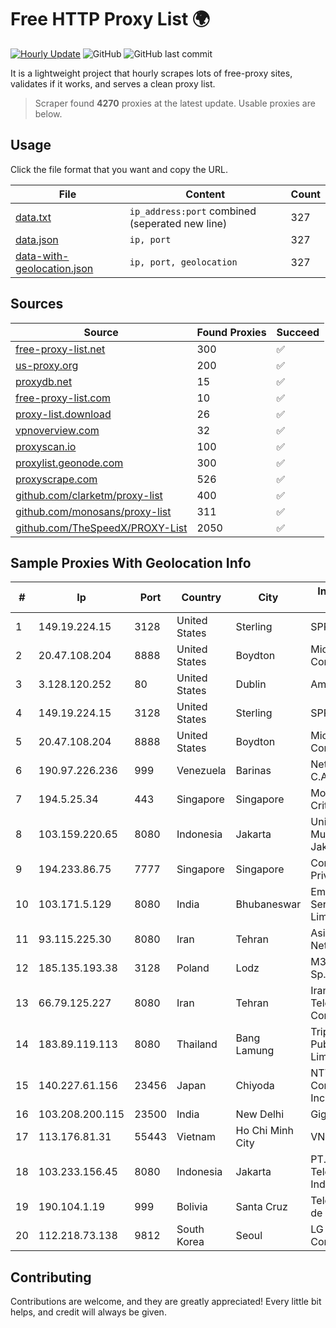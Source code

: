
# Free HTTP Proxy List 🌍

[![Hourly Update](https://github.com/mertguvencli/http-proxy-list/actions/workflows/main.yml/badge.svg?branch=main)](https://github.com/mertguvencli/http-proxy-list/actions/workflows/main.yml)
![GitHub](https://img.shields.io/github/license/mertguvencli/http-proxy-list)
![GitHub last commit](https://img.shields.io/github/last-commit/mertguvencli/http-proxy-list)

It is a lightweight project that hourly scrapes lots of free-proxy sites, validates if it works, and serves a clean proxy list.


> Scraper found **4270** proxies at the latest update. Usable proxies are below.

## Usage

Click the file format that you want and copy the URL.


|File|Content|Count|
|----|-------|-----|
|[data.txt](https://raw.githubusercontent.com/mertguvencli/http-proxy-list/main/proxy-list/data.txt)|`ip_address:port` combined (seperated new line)|327|
|[data.json](https://raw.githubusercontent.com/mertguvencli/http-proxy-list/main/proxy-list/data.json)|`ip, port`|327|
|[data-with-geolocation.json](https://raw.githubusercontent.com/mertguvencli/http-proxy-list/main/proxy-list/data-with-geolocation.json)|`ip, port, geolocation`|327|

## Sources

|Source|Found Proxies|Succeed|
|------|-------------|-------|
|[free-proxy-list.net](https://free-proxy-list.net)|300|✅|
|[us-proxy.org](https://www.us-proxy.org)|200|✅|
|[proxydb.net](http://proxydb.net)|15|✅|
|[free-proxy-list.com](https://free-proxy-list.com/?page=&port=&type%5B%5D=http&type%5B%5D=https&up_time=0&search=Search)|10|✅|
|[proxy-list.download](https://www.proxy-list.download/HTTP)|26|✅|
|[vpnoverview.com](https://vpnoverview.com/privacy/anonymous-browsing/free-proxy-servers)|32|✅|
|[proxyscan.io](https://www.proxyscan.io)|100|✅|
|[proxylist.geonode.com](https://proxylist.geonode.com/api/proxy-list?limit=300&page=1&sort_by=lastChecked&sort_type=desc&protocols=http,https)|300|✅|
|[proxyscrape.com](https://api.proxyscrape.com/v2/?request=displayproxies&protocol=http&timeout=10000&country=all&ssl=all&anonymity=all)|526|✅|
|[github.com/clarketm/proxy-list](https://raw.githubusercontent.com/clarketm/proxy-list/master/proxy-list-raw.txt)|400|✅|
|[github.com/monosans/proxy-list](https://raw.githubusercontent.com/monosans/proxy-list/main/proxies/http.txt)|311|✅|
|[github.com/TheSpeedX/PROXY-List](https://raw.githubusercontent.com/TheSpeedX/PROXY-List/master/http.txt)|2050|✅|


## Sample Proxies With Geolocation Info

|#|Ip|Port|Country|City|Internet Service Provider|
|-|--|----|-------|----|-------------------------|
|1|149.19.224.15|3128|United States|Sterling|SPRINT|
|2|20.47.108.204|8888|United States|Boydton|Microsoft Corporation|
|3|3.128.120.252|80|United States|Dublin|Amazon.com, Inc.|
|4|149.19.224.15|3128|United States|Sterling|SPRINT|
|5|20.47.108.204|8888|United States|Boydton|Microsoft Corporation|
|6|190.97.226.236|999|Venezuela|Barinas|NetLink América C.A.|
|7|194.5.25.34|443|Singapore|Singapore|Mod Mission Critical LLC|
|8|103.159.220.65|8080|Indonesia|Jakarta|Universitas Muhammadiyah Jakarta|
|9|194.233.86.75|7777|Singapore|Singapore|Contabo Asia Private Limited|
|10|103.171.5.129|8080|India|Bhubaneswar|Em-cyberspace Services Private Limited|
|11|93.115.225.30|8080|Iran|Tehran|Asiatech xDSL Network|
|12|185.135.193.38|3128|Poland|Lodz|M3.NET Sp. zoo Sp. K.|
|13|66.79.125.227|8080|Iran|Tehran|Iran Telecommunication Company PJS|
|14|183.89.119.113|8080|Thailand|Bang Lamung|Triple T Broadband Public Company Limited|
|15|140.227.61.156|23456|Japan|Chiyoda|NTT PC Communications, Inc.|
|16|103.208.200.115|23500|India|New Delhi|Gigantic|
|17|113.176.81.31|55443|Vietnam|Ho Chi Minh City|VNPT|
|18|103.233.156.45|8080|Indonesia|Jakarta|PT. Mora Telematika Indonesia|
|19|190.104.1.19|999|Bolivia|Santa Cruz|Telefónica Celular de Bolivia S.A.|
|20|112.218.73.138|9812|South Korea|Seoul|LG DACOM Corporation|



## Contributing

Contributions are welcome, and they are greatly appreciated! Every
little bit helps, and credit will always be given.

